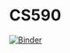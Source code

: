 # CS590

[![Binder](https://mybinder.org/badge_logo.svg)](https://mybinder.org/v2/gh/nchoque/CS590/master)
